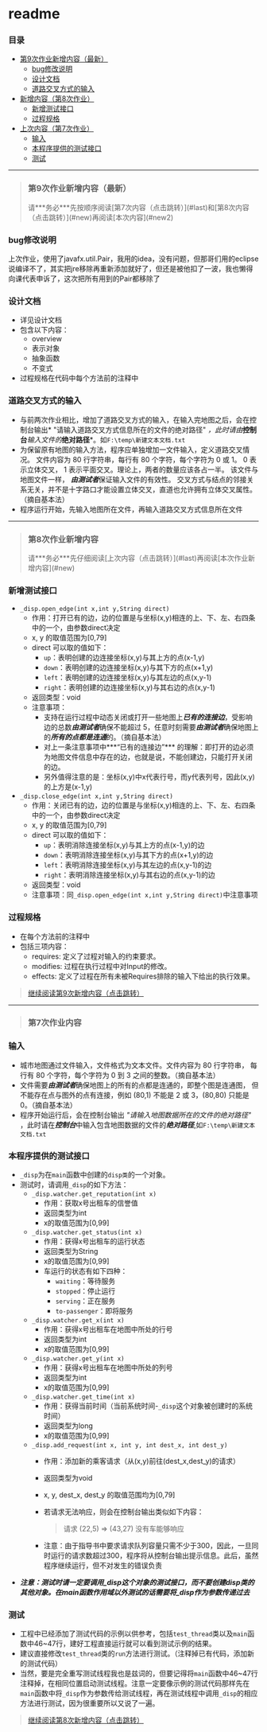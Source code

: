 # readme

### 目录
* [第9次作业新增内容（最新）](#new2)
  * [bug修改说明](#bug修改说明)
  * [设计文档](#设计文档)
  * [道路交叉方式的输入](#道路交叉方式的输入)
* [新增内容（第8次作业）](#new)
  * [新增测试接口](#新增测试接口)
  * [过程规格](#过程规格)
* [上次内容（第7次作业）](#last)
  * [输入](#输入)
  * [本程序提供的测试接口](#本程序提供的测试接口)
  * [测试](#测试)

---
> <h3 id="new2">第9次作业新增内容（最新）</h3>
> 请***务必***先按顺序阅读[第7次内容（点击跳转）](#last)和[第8次内容（点击跳转）](#new)再阅读[本次内容](#new2)

<h3 id="bug修改说明">bug修改说明</h3>

上次作业，使用了javafx.util.Pair，我用的idea，没有问题，但那哥们用的eclipse说编译不了，其实把jre移除再重新添加就好了，但还是被他扣了一波，我也懒得向课代表申诉了，这次把所有用到的Pair都移除了

<h3 id="设计文档">设计文档</h3>

* 详见设计文档
* 包含以下内容：
    * overview
    * 表示对象
    * 抽象函数
    * 不变式
* 过程规格在代码中每个方法前的注释中

<h3 id="道路交叉方式的输入">道路交叉方式的输入</h3>

* 与前两次作业相比，增加了道路交叉方式的输入，在输入完地图之后，会在控制台输出* "请输入道路交叉方式信息所在的文件的绝对路径" *，此时请由***控制台***输入文件的***绝对路径***。如`F:\temp\新建文本文档.txt`
* 为保留原有地图的输入方法，程序应单独增加一文件输入，定义道路交叉情况。 文件内容为 80 行字符串，每行有 80 个字符，每个字符为 0 或 1。 0 表示立体交叉， 1 表示平面交叉。理论上，两者的数量应该各占一半。 该文件与地图文件一样， ***由测试者***保证输入文件的有效性。 交叉方式与结点的邻接关系无关，并不是十字路口才能设置立体交叉，直道也允许拥有立体交叉属性。（摘自基本法）
* 程序运行开始，先输入地图所在文件，再输入道路交叉方式信息所在文件

---

> <h3 id="new">第8次作业新增内容</h3>
> 请***务必***先仔细阅读[上次内容（点击跳转）](#last)再阅读[本次作业新增内容](#new)



<h3 id="新增测试接口">新增测试接口</h3>

* `_disp.open_edge(int x,int y,String direct)`
  * 作用：打开已有的边，边的位置是与坐标(x,y)相连的上、下、左、右四条中的一个，由参数direct决定
  * x, y 的取值范围为[0,79]
  * direct 可以取的值如下：
    * `up`：表明创建的边连接坐标(x,y)与其上方的点(x-1,y)
    * `down`：表明创建的边连接坐标(x,y)与其下方的点(x+1,y)
    * `left`：表明创建的边连接坐标(x,y)与其左边的点(x,y-1)
    * `right`：表明创建的边连接坐标(x,y)与其右边的点(x,y-1)
  * 返回类型：void
  * 注意事项：
    * 支持在运行过程中动态关闭或打开一些地图上***已有的连接边***，受影响边的总数***由测试者***确保不能超过 5，任意时刻需要***由测试者***确保地图上的***所有的点都是连通***的。（摘自基本法）
    * 对上一条注意事项中***“已有的连接边”*** 的理解：即打开的边必须为地图文件信息中存在的边，也就是说，不能创建边，只能打开关闭的边。
    * 另外值得注意的是：坐标(x,y)中x代表行号，而y代表列号，因此(x,y)的上方是(x-1,y)
* `_disp.close_edge(int x,int y,String direct)`
  * 作用：关闭已有的边，边的位置是与坐标(x,y)相连的上、下、左、右四条中的一个，由参数direct决定
  * x, y 的取值范围为[0,79]
  * direct 可以取的值如下：
    * `up`：表明消除连接坐标(x,y)与其上方的点(x-1,y)的边
    * `down`：表明消除连接坐标(x,y)与其下方的点(x+1,y)的边
    * `left`：表明消除连接坐标(x,y)与其左边的点(x,y-1)的边
    * `right`：表明消除连接坐标(x,y)与其右边的点(x,y-1)的边
  * 返回类型：void
  * 注意事项：同`_disp.open_edge(int x,int y,String direct)`中注意事项

<h3 id="过程规格">过程规格</h3>

* 在每个方法前的注释中
* 包括三项内容：
  * requires: 定义了过程对输入的约束要求。
  * modifies: 过程在执行过程中对Input的修改。
  * effects: 定义了过程在所有未被Requires排除的输入下给出的执行效果。

> [继续阅读第9次新增内容（点击跳转）](#new2)

---
> <h3 id="last">第7次作业内容</h3>

<h3 id="输入">输入</h3>

* 城市地图通过文件输入，文件格式为文本文件。文件内容为 80 行字符串，
每行有 80 个字符，每个字符为 0 到 3 之间的整数。（摘自基本法）
* 文件需要***由测试者***确保地图上的所有的点都是连通的，即整个图是连通图，
但不能存在点与图外的点有连接，例如 (80,1) 不能是 2 或 3，(80,80) 只能是 0。（摘自基本法）
* 程序开始运行后，会在控制台输出 *"请输入地图数据所在的文件的绝对路径"* ，此时请在***控制台***中输入包含地图数据的文件的***绝对路径***,如`F:\temp\新建文本文档.txt`

<h3 id="本程序提供的测试接口">本程序提供的测试接口</h3>

* `_disp`为在`main`函数中创建的`disp类`的一个对象。
* 测试时，请调用`_disp`的如下方法：
  * `_disp.watcher.get_reputation(int x)`
    * 作用：获取x号出租车的信誉值
    * 返回类型为int
    * x的取值范围为[0,99]
  * `_disp.watcher.get_status(int x)`
    * 作用：获得x号出租车的运行状态
    * 返回类型为String
    * x的取值范围为[0,99]
    * 车运行的状态有如下四种：
      * `waiting`：等待服务
      * `stopped`：停止运行
      * `serving`：正在服务
      * `to-passenger`：即将服务
  * `_disp.watcher.get_x(int x)`
    * 作用：获得x号出租车在地图中所处的行号
    * 返回类型为int
    * x的取值范围为[0,99]
  * `_disp.watcher.get_y(int x)`
    * 作用：获得x号出租车在地图中所处的列号
    * 返回类型为int
    * x的取值范围为[0,99]
  * `_disp.watcher.get_time(int x)`
    * 作用：获得当前时间（当前系统时间-`_disp`这个对象被创建时的系统时间）
    * 返回类型为long
    * x的取值范围为[0,99]
  * `_disp.add_request(int x, int y, int dest_x, int dest_y)`
    * 作用：添加新的乘客请求（从(x,y)前往(dest_x,dest_y)的请求）
    * 返回类型为void
    * x, y, dest_x, dest_y 的取值范围均为[0,79]
    * 若请求无法响应，则会在控制台输出类似如下内容：
      >请求  (22,5) => (43,27) 没有车能够响应

    * 注意：由于指导书中要求请求队列容量只需不少于300，因此，一旦同时运行的请求数超过300，程序将从控制台输出提示信息。此后，虽然程序继续运行，但不对发生的错误负责
* ***注意：测试时请一定要调用_disp这个对象的测试接口，而不要创建disp类的其他对象。在main函数作用域以外测试的话需要将_disp作为参数传递过去***

<h3 id="测试">测试</h3>

* 工程中已经添加了测试代码的示例以供参考，包括`test_thread`类以及`main`函数中46~47行，建好工程直接运行就可以看到测试示例的结果。
* 建议直接修改`test_thread`类的`run`方法进行测试。（注释掉已有代码，添加新的测试代码）
* 当然，要是完全重写测试线程我也是兹词的，但要记得将`main`函数中46~47行注释掉，在相同位置启动测试线程。注意一定要像示例的测试代码那样先在`main`函数中将`_disp`作为参数传给测试线程，再在测试线程中调用`_disp`的相应方法进行测试，因为很重要所以又说了一遍。

> [继续阅读第8次新增内容（点击跳转）](#new)

